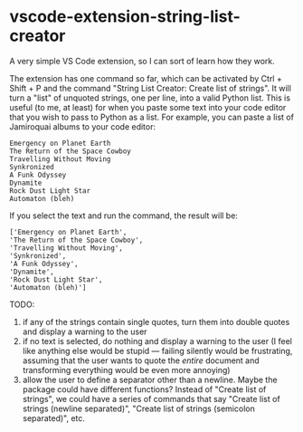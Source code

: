 # vscode-extension-string-list-creator
A very simple VS Code extension, so I can sort of learn how they work.

The extension has one command so far, which can be activated by Ctrl + Shift + P and the command "String List Creator: Create list of strings". It will turn a "list" of unquoted strings, one per line, into a valid Python list. This is useful (to me, at least) for when you paste some text into your code editor that you wish to pass to Python as a list. For example, you can paste a list of Jamiroquai albums to your code editor:

```
Emergency on Planet Earth
The Return of the Space Cowboy
Travelling Without Moving
Synkronized
A Funk Odyssey
Dynamite
Rock Dust Light Star
Automaton (bleh)
```

If you select the text and run the command, the result will be:

```
['Emergency on Planet Earth',
'The Return of the Space Cowboy',
'Travelling Without Moving',
'Synkronized',
'A Funk Odyssey',
'Dynamite',
'Rock Dust Light Star',
'Automaton (bleh)']
```

TODO:

1. if any of the strings contain single quotes, turn them into double quotes and display a warning to the user
2. if no text is selected, do nothing and display a warning to the user (I feel like anything else would be stupid — failing silently would be frustrating, assuming that the user wants to quote the *entire* document and transforming everything would be even more annoying)
3. allow the user to define a separator other than a newline. Maybe the package could have different functions? Instead of "Create list of strings", we could have a series of commands that say "Create list of strings (newline separated)", "Create list of strings (semicolon separated)", etc.